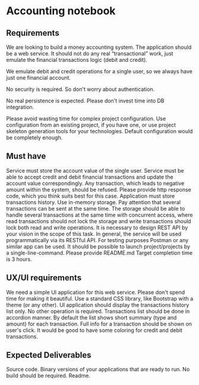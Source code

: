 
# Accounting notebook

## Requirements
We are looking to build a money accounting system. The application should be a web service. It should not do any real “transactional” work, just emulate the financial transactions logic (debit and credit).

We emulate debit and credit operations for a single user, so we always have just one financial account.

No security is required. So don't worry about authentication.

No real persistence is expected. Please don't invest time into DB integration.

Please avoid wasting time for complex project configuration. Use configuration from an existing project, if you have one, or use project skeleton generation tools for your technologies. Default configuration would be completely enough.

## Must have
Service must store the account value of the single user.
Service must be able to accept credit and debit financial transactions and update the account value correspondingly.
Any transaction, which leads to negative amount within the system, should be refused. Please provide http response code, which you think suits best for this case.
Application must store transactions history. Use in-memory storage. Pay attention that several transactions can be sent at the same time. The storage should be able to handle several transactions at the same time with concurrent access, where read transactions should not lock the storage and write transactions should lock both read and write operations.
It is necessary to design REST API by your vision in the scope of this task.
In general, the service will be used programmatically via its RESTful API. For testing purposes Postman or any similar app can be used.
It should be possible to launch project/projects by a single-line-command. Please provide README.md
Target completion time is 3 hours.

## UX/UI requirements
We need a simple UI application for this web service.
Please don't spend time for making it beautiful. Use a standard CSS library, like Bootstrap with a theme (or any other).
UI application should display the transactions history list only. No other operation is required.
Transactions list should be done in accordion manner. By default the list shows short summary (type and amount) for each transaction. Full info for a transaction should be shown on user's click.
It would be good to have some coloring for credit and debit transactions.

## Expected Deliverables
Source code.
Binary versions of your applications that are ready to run. No build should be required.
Readme.
